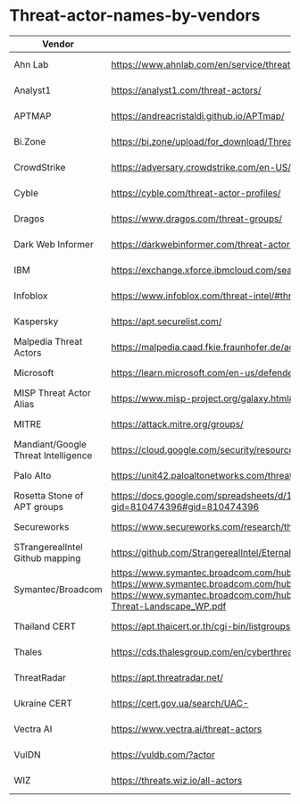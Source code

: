 # Threat-actor-names-by-vendors

| Vendor | Link | Date |
| ------ | ---- | ---- |
| Ahn Lab | https://www.ahnlab.com/en/service/threat-actor-naming | 2025-08-26 |
| Analyst1 | https://analyst1.com/threat-actors/ | 2025-08-11 |
| APTMAP | https://andreacristaldi.github.io/APTmap/ | 2025-08-26 |
| Bi.Zone | https://bi.zone/upload/for_download/Threat_Zone_2024_BI.ZONE_Research_eng.pdf (page 5) | 2025-08-27 |
| CrowdStrike | https://adversary.crowdstrike.com/en-US/ AND https://www.crowdstrike.com/adversaries/ | 2025-01-30 |
| Cyble | https://cyble.com/threat-actor-profiles/ | 2025-08-11 |
| Dragos | https://www.dragos.com/threat-groups/ | 2025-01-30 |
| Dark Web Informer | https://darkwebinformer.com/threat-actor-database/ | 2025-08-12 |
| IBM | https://exchange.xforce.ibmcloud.com/search/ITG AND https://exchange.xforce.ibmcloud.com/search/hive | 2025-01-30 |
| Infoblox | https://www.infoblox.com/threat-intel/#threat-actors | 2025-01-30 |
| Kaspersky | https://apt.securelist.com/ | 2025-01-30 |
| Malpedia Threat Actors | https://malpedia.caad.fkie.fraunhofer.de/actors | 2025-08-26 |
| Microsoft | https://learn.microsoft.com/en-us/defender-xdr/microsoft-threat-actor-naming  | 2025-01-30 |
| MISP Threat Actor Alias | https://www.misp-project.org/galaxy.html#_threat_actor | 2025-08-25 |
| MITRE | https://attack.mitre.org/groups/ | 2025-01-30 |
| Mandiant/Google Threat Intelligence | https://cloud.google.com/security/resources/insights/apt-groups?hl=en | 2025-01-30 |
| Palo Alto | https://unit42.paloaltonetworks.com/threat-actor-groups-tracked-by-palo-alto-networks-unit-42/ | 2025-01-30 |
| Rosetta Stone of APT groups | https://docs.google.com/spreadsheets/d/1H9_xaxQHpWaa4O_Son4Gx0YOIzlcBWMsdvePFX68EKU/edit?gid=810474396#gid=810474396 | 2025-01-30 |
| Secureworks | https://www.secureworks.com/research/threat-profiles | 2025-01-30 |
| STrangerealIntel Github mapping | https://github.com/StrangerealIntel/EternalLiberty/blob/main/EternalLiberty.csv | 2025-08-26 |
| Symantec/Broadcom | https://www.symantec.broadcom.com/hubfs/Symantec_Ransomware_Threat_Landscape_2024.pdf AND https://www.symantec.broadcom.com/hubfs/2022_Ransomware_Whitepaper.pdf AND https://www.symantec.broadcom.com/hubfs/SED/SED_Threat_Hunter_Reports_Alerts/SED_FY22Q2_SES_Ransomware-Threat-Landscape_WP.pdf | 2025-01-30 |
| Thailand CERT | https://apt.thaicert.or.th/cgi-bin/listgroups.cgi | 2025-01-30 |
| Thales | https://cds.thalesgroup.com/en/cyberthreat/attacks-page | 2025-01-30 |
| ThreatRadar | https://apt.threatradar.net/ | 2025-05-27 |
| Ukraine CERT | https://cert.gov.ua/search/UAC- | 2025-01-30 |
| Vectra AI | https://www.vectra.ai/threat-actors | 2025-01-30 |
| VulDN | https://vuldb.com/?actor | 2025-09-10 |
| WIZ | https://threats.wiz.io/all-actors | 2025-01-30 |


